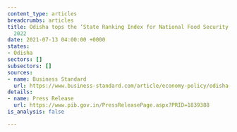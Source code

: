 ```yaml
---
content_type: articles
breadcrumbs: articles
title: Odisha tops the ‘State Ranking Index for National Food Security Act (NFSA)
  2022
date: 2021-07-13 04:00:00 +0000
states:
- Odisha
sectors: []
subsectors: []
sources:
- name: Business Standard
  url: https://www.business-standard.com/article/economy-policy/odisha-tops-state-ranking-for-implementation-of-national-food-security-act-122070500562_1.html
details:
- name: Press Release
  url: https://www.pib.gov.in/PressReleasePage.aspx?PRID=1839388
is_analysis: false

---
```

